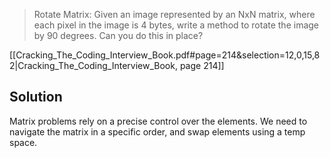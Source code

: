 > Rotate Matrix: Given an image represented by an NxN matrix, where each pixel in the image is 4 bytes, write a method to rotate the image by 90 degrees. Can you do this in place?

[[Cracking_The_Coding_Interview_Book.pdf#page=214&selection=12,0,15,82|Cracking_The_Coding_Interview_Book, page 214]]

## Solution
Matrix problems rely on a precise control over the elements. We need to navigate the matrix in a specific order, and swap elements using a temp space.